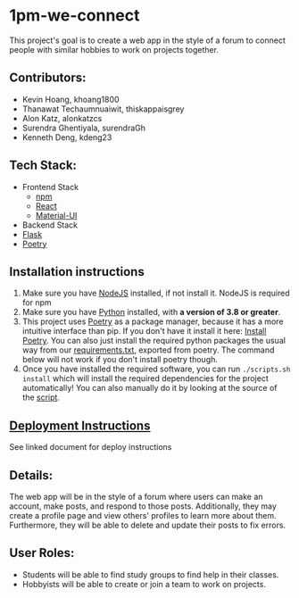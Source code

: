 # 1pm-we-connect
This project's goal is to create a web app in the style of a forum to connect people with similar hobbies to work on projects together.

## Contributors:
- Kevin Hoang, khoang1800
- Thanawat Techaumnuaiwit, thiskappaisgrey
- Alon Katz, alonkatzcs
- Surendra Ghentiyala, surendraGh
- Kenneth Deng, kdeng23

## Tech Stack:
- Frontend Stack
  - [npm](https://www.npmjs.com/ "npm - A package manager for Javscript")
  - [React](https://reactjs.org/ "React - A frontend Javscript framework")
  - [Material-UI](https://material-ui.com/ "Material-UI - A React UI Framework")
- Backend Stack
 - [Flask](https://flask.palletsprojects.com/en/1.1.x/ "Flask - A Python Server framework")
 - [Poetry](https://python-poetry.org/ "Poetry - A package manager for Python(with similar usage to npm, unlike pip)")
## Installation instructions
1. Make sure you have [NodeJS](https://nodejs.org/en/) installed, if not install it. NodeJS is required for npm
2. Make sure you have [Python](https://www.python.org/) installed, with **a version of 3.8 or greater**. 
3. This project uses [Poetry](https://python-poetry.org/docs/) as a package manager, because it has a more intuitive interface than pip. If you don't have it install it here: [Install Poetry](https://python-poetry.org/docs/). You can also just install the required python packages the usual way from our [requirements.txt](./requirements.txt), exported from poetry. The command below will not work if you don't install poetry though.
4. Once you have installed the required software, you can run `./scripts.sh install` which will install the required dependencies for the project automatically! You can also manually do it by looking at the source of the [script](./scripts.sh).

## [Deployment Instructions](./docs/DEPLOY.md)
See linked document for deploy instructions
## Details: 
The web app will be in the style of a forum where users can make an account, make posts, and respond to those posts. Additionally, they may
create a profile page and view others' profiles to learn more about them. Furthermore, they will be able to delete and update their
posts to fix errors. 

## User Roles:
- Students will be able to find study groups to find help in their classes.
- Hobbyists will be able to create or join a team to work on projects. 
